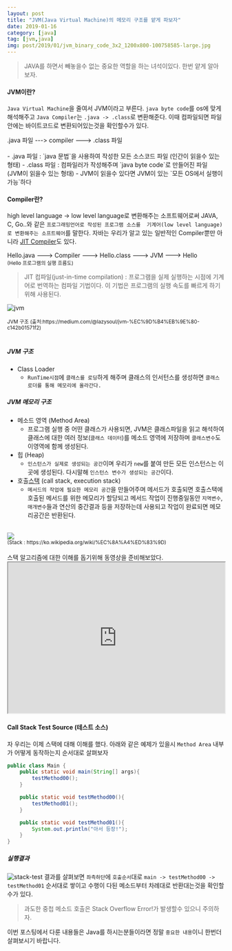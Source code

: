 ```yaml
---
layout: post
title: "JVM(Java Virtual Machine)의 메모리 구조를 얕게 파보자"
date: 2019-01-16
category: [java]
tag: [jvm,java]
img: post/2019/01/jvm_binary_code_3x2_1200x800-100758585-large.jpg
---
```

> JAVA를 하면서 빼놓을수 없는 중요한 역할을 하는 녀석이있다. 한번 얕게 알아보자.

#### JVM이란?
`Java Virtual Machine`을 줄여서 JVM이라고 부른다. `java byte code`를 os에 맞게 해석해주고 `Java Compiler`는 `.java -> .class`로 변환해준다. 이때 컴파일되면
파일안에는 바이트코드로 변환되어있는것을 확인할수가 있다.

<div class="text-center">
    .java 파일 ---> compiler ---> .class 파일
</div>  
<br>
- .java 파일 : `java 문법`을 사용하여 작성한 모든 소스코드 파일 (인간이 읽을수 있는형태)
- .class 파일 : 컴파일러가 작성해주며 `java byte code`로 만들어진 파일 (JVM이 읽을수 있는 형태)
    - JVM이 읽을수 있다면 JVM이 있는 `모든 OS에서 실행이 가능`하다
    
#### Compiler란?
high level language -> low level language로 변환해주는 소프트웨어로써 JAVA, C, Go..와 같은 `프로그래밍언어로 작성된 프로그램 소스를 
기계어(low level language)로 변환해주는 소프트웨어`를 말한다. 자바는 우리가 알고 있는 일반적인 Compiler뿐만 아니라 
[JIT Compiler](https://ko.wikipedia.org/wiki/JIT_%EC%BB%B4%ED%8C%8C%EC%9D%BC)도 있다.

<div class="text-center">
    Hello.java ---> Compiler ---> Hello.class ---> JVM ---> Hello
    <br>
    <small>(Hello 프로그램의 실행 흐름도)</small>
</div>

> JIT 컴파일(just-in-time compilation) : 프로그램을 실제 실행하는 시점에 기계어로 번역하는 컴파일 기법이다. 이 기법은 프로그램의 실행 속도를 빠르게 하기 위해 사용된다.

![jvm](https://cdn-images-1.medium.com/max/800/1*slIuYO633BCuBh_gfYRmGg.png)
<div class="text-center">
<small>JVM 구조 (출처:https://medium.com/@lazysoul/jvm-%EC%9D%B4%EB%9E%80-c142b01571f2)</small>
</div>
<br>

##### JVM 구조
- Class Loader
    - `RunTime시점`에 `클래스를 로딩`하게 해주며 클래스의 인서턴스를 생성하면 `클래스 로더를 통해 메모리에 올라간다.`

##### JVM 메모리 구조
- 메소드 영역 (Method Area)
    - 프로그램 실행 중 어떤 클래스가 사용되면, JVM은 클래스파일을 읽고 해석하여 클래스에 대한 여러 정보(`클래스 데이터`)를 메소드 영역에 저장하며
    `클래스변수`도 이영역에 함께 생성된다.
- 힙 (Heap)
    - `인스턴스가 실제로 생성되는 공간`이며 우리가 `new`를 붙여 만든 모든 인스턴스는 이곳에 생성된다.
    다시말해 `인스턴스 변수가 생성되는 공간`이다.
- 호출[스택](https://ko.wikipedia.org/wiki/%EC%8A%A4%ED%83%9D) (call stack, execution stack)
    - `메서드의 작업에 필요한 메모리 공간`을 만들어주며 메서드가 호출되면 호출스택에 호출된 메서드를 위한 메모리가 할당되고
    메서드 작업이 진행중일동안 `지역변수`,`매개변수`들과 연산의 중간결과 등을 저장하는데 사용되고 작업이 완료되면 메모리공간은 반환된다.
    
<div class="text-center">
<br>
    <img src="https://upload.wikimedia.org/wikipedia/commons/thumb/2/29/Data_stack.svg/300px-Data_stack.svg.png">
    <br>
    <small>(Stack : https://ko.wikipedia.org/wiki/%EC%8A%A4%ED%83%9D)</small>
</div>
<br>
스택 알고리즘에 대한 이해를 돕기위해 동영상을 준비해보았다.
<iframe width="100%" height="350" src="https://www.youtube.com/embed/niBsGw4h5yI" frameborder="1" allow="accelerometer; autoplay; encrypted-media; gyroscope; picture-in-picture" allowfullscreen></iframe> 

#### Call Stack Test Source (테스트 소스)
자 우리는 이제 스택에 대해 이해를 했다. 아래와 같은 예제가 있을시 `Method Area` 내부가 어떻게 동작하는지 순서대로 살펴보자
```java
public class Main {
    public static void main(String[] args){
        testMethod00();
    }

    public static void testMethod00(){
        testMethod01();
    }

    public static void testMethod01(){
        System.out.println("아서 등장!");
    }
}
```
##### 실행결과
![stack-test](/images/post/2019/01/stack-test.gif)
결과를 살펴보면 `좌측하단`에 `호출순서`대로 `main -> testMethod00 -> testMethod01` 순서대로 쌓이고 수행이 다된 메소드부터 차례대로 반환대는것을 확인할수가 있다.
> 과도한 중첩 메소드 호출은 Stack Overflow Error!가 발생할수 있으니 주의하자.

이번 포스팅에서 다룬 내용들은 Java를 하시는분들이라면 정말 `중요한 내용`이니 한번더 살펴보시기 바랍니다.